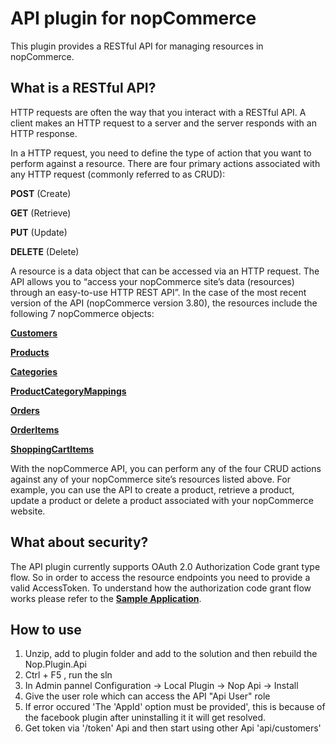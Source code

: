 # API plugin for nopCommerce

This plugin provides a RESTful API for managing resources in nopCommerce.

## What is a RESTful API?


HTTP requests are often the way that you interact with a RESTful API.
A client makes an HTTP request to a server and the server responds with an HTTP response.

In a HTTP request, you need to define the type of action that you want to perform against a resource. There are four primary actions associated with any HTTP request (commonly referred to as CRUD):

**POST** (Create)

**GET** (Retrieve)

**PUT** (Update)

**DELETE** (Delete)

A resource is a data object that can be accessed via an HTTP request. The API allows you to “access your nopCommerce site’s data (resources) through an easy-to-use HTTP REST API”. In the case of the most recent version of the API (nopCommerce version 3.80), the resources include the following 7 nopCommerce objects:

[**Customers**](Customers.md)

[**Products**](Products.md)

[**Categories**](Categories.md)

[**ProductCategoryMappings**](ProductCategoryMappings.md)

[**Orders**](Orders.md)

[**OrderItems**](OrderItems.md)

[**ShoppingCartItems**](ShoppingCartItems.md)

With the nopCommerce API, you can perform any of the four CRUD actions against any of your nopCommerce site’s resources listed above. For example, you can use the API to create a product, retrieve a product, update a product or delete a product associated with your nopCommerce website.

## What about security?

The API plugin currently supports OAuth 2.0 Authorization Code grant type flow. So in order to access the resource endpoints you need to provide a valid AccessToken. To understand how the authorization code grant flow works please refer to the [**Sample Application**](https://github.com/SevenSpikes/nopCommerce-Api-SampleApplication).

## How to use 
1. Unzip, add to plugin folder and add to the solution and then rebuild the Nop.Plugin.Api
2. Ctrl + F5 , run the sln
3. In Admin pannel Configuration -> Local Plugin -> Nop Api -> Install
4. Give the user role which can access the API "Api User" role
5. If error occured 'The 'AppId' option must be provided', this is because of the facebook plugin after uninstalling it it will get resolved.
6. Get token via '/token' Api and then start using other Api 'api/customers'
